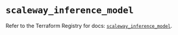 # `scaleway_inference_model`

Refer to the Terraform Registry for docs: [`scaleway_inference_model`](https://registry.terraform.io/providers/scaleway/scaleway/2.59.0/docs/resources/inference_model).
